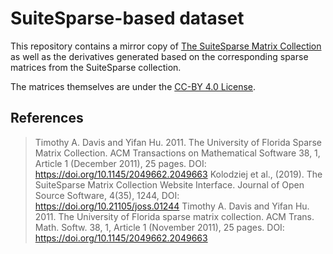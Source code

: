 # SuiteSparse-based dataset
This repository contains a mirror copy of [The SuiteSparse Matrix Collection](http://sparse.tamu.edu) as well as the derivatives generated based on the corresponding sparse matrices from the SuiteSparse collection.

The matrices themselves are under the [CC-BY 4.0 License](https://creativecommons.org/licenses/by/4.0).

## References

> Timothy A. Davis and Yifan Hu. 2011. The University of Florida Sparse Matrix Collection. ACM Transactions on Mathematical Software 38, 1, Article 1 (December 2011), 25 pages. DOI: https://doi.org/10.1145/2049662.2049663
> Kolodziej et al., (2019). The SuiteSparse Matrix Collection Website Interface. Journal of Open Source Software, 4(35), 1244, DOI: https://doi.org/10.21105/joss.01244
> Timothy A. Davis and Yifan Hu. 2011. The University of Florida sparse matrix collection. ACM Trans. Math. Softw. 38, 1, Article 1 (November 2011), 25 pages. DOI: https://doi.org/10.1145/2049662.2049663
